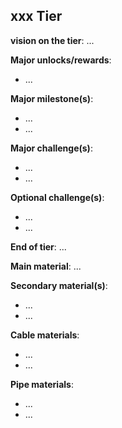 ## xxx Tier
<div align="justify">

**vision on the tier**:
...

**Major unlocks/rewards**:
- ...

**Major milestone(s)**:
- ...
- ...

**Major challenge(s)**:
- ...
- ...

**Optional challenge(s)**:
- ...
- ...

**End of tier**: ...

**Main material**: ...

**Secondary material(s)**:
- ...
- ...

**Cable materials**:
- ...
- ...

**Pipe materials**: 
- ...
- ...

</div>
